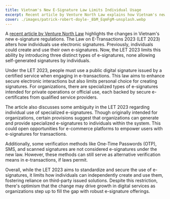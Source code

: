 ```yaml
---
title: Vietnam's New E-Signature Law Limits Individual Usage
excerpt: Recent article by Venture North Law explains how Vietnam's new e-signature law restricts individual usage for electronic transactions.
cover: ./images/patrick-robert-doyle-_8bM_EqmFgM-unsplash.webp
---
```


A [recent article by Venture North Law](https://vietnam-business-law.info/blog/2024/3/2/e-signatures-of-individuals-under-the-law-on-e-transaction-2023) highlights the changes in Vietnam's new e-signature regulations. The Law on E-Transactions 2023 (LET 2023) alters how individuals use electronic signatures. Previously, individuals could create and use their own e-signatures. Now, the LET 2023 limits this ability by introducing three distinct types of e-signatures, none allowing self-generated signatures by individuals. 

Under the LET 2023, people must use a public digital signature issued by a certified service when engaging in e-transactions. This law aims to enhance secure electronic interactions but also limits personal choice for creating signatures. For organizations, there are specialized types of e-signatures intended for private operations or official use, each backed by secure e-certificates from qualified service providers.

The article also discusses some ambiguity in the LET 2023 regarding individual use of specialized e-signatures. Though originally intended for organizations, certain provisions suggest that organizations can generate and provide specialized e-signatures to individuals within the system. This could open opportunities for e-commerce platforms to empower users with e-signatures for transactions.

Additionally, some verification methods like One-Time Passwords (OTP), SMS, and scanned signatures are not considered e-signatures under the new law. However, these methods can still serve as alternative verification means in e-transactions, if laws permit.

Overall, while the LET 2023 aims to standardize and secure the use of e-signatures, it limits how individuals can independently create and use them, fostering reliance on third-party issued solutions. Despite this restriction, there's optimism that the change may drive growth in digital services as organizations step up to fill the gap with robust e-signature offerings.
